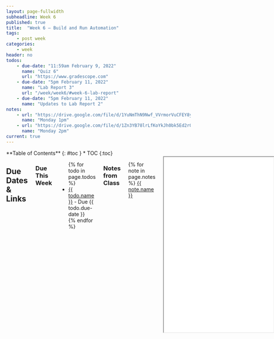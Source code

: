 ```yaml
---
layout: page-fullwidth
subheadline: Week 6
published: true
title:  "Week 6 – Build and Run Automation"
tags:
    - post week
categories:
    - week
header: no
todos:
    - due-date: "11:59am February 9, 2022"
      name: "Quiz 6"
      url: "https://www.gradescope.com"
    - due-date: "5pm February 11, 2022"
      name: "Lab Report 3"
      url: "/week/week6/#week-6-lab-report"
    - due-date: "5pm February 11, 2022"
      name: "Updates to Lab Report 2"
notes:
    - url: "https://drive.google.com/file/d/1YuNmThN9Nwf_VVrmorVuCFEY8ymb8qyc"
      name: "Monday 1pm"
    - url: "https://drive.google.com/file/d/1Zn3YB78lrLfKoYkJh0bk5Ed2rQNV4zzZ"
      name: "Monday 2pm"
current: true
---
```


<div class="row">
<div class="medium-4 medium-push-8 columns" markdown="1">
<div class="panel radius fixed-toc"  data-options="sticky_on:large" markdown="1">
**Table of Contents**
{: #toc }
*  TOC
{:toc}
</div>
</div><!-- /.medium-4.columns -->

<div class="medium-8 medium-pull-4 columns" markdown="1">

## Due Dates & Links

### Due This Week

<ul>
{% for todo in page.todos %}
<li><a href="{{ todo.url }}">{{ todo.name }}</a> - Due {{ todo.due-date }}</li>
{% endfor %}
</ul>

### Notes from Class

{% for note in page.notes %}
<a href="{{ note.url }}">{{ note.name }}</a>
<iframe src="{{ note.url }}/preview" width="640" height="480" allow="autoplay"></iframe>
{% endfor %}

## Lab Tasks

**Most of these instructions are Mac/Linux only; run on ieng6 if you have a
windows machine.**

As usual, this will be in some flux until the lab time on Wednesday, but you can
use it to look ahead and think about what you'll need to do.

The lab report task will be posted Monday evening and will be firm once posted,
so you can get started on it before Wednesday!

### Setup

Have a member of your group clone a fresh copy of `markdown-parse` that reflects
the work you've done so far as a group. Once they have the fresh copy and have
opened it in VScode:

- Start a timer
- Have them run the tests
- Have them run `MarkdownParse` from the command-line with `test-file.md` as input
- Stop the timer

How long did it take to do this? Where did they look up the necessary commands?
Did they make any typos or small mistakes? Were the commands in their command
history?

### Makefile

Create a `makefile` for your fork of `markdown-parse`. Your `makefile` should have a
target, `test`, that:

- Rebuilds the `.class` files using `javac` if the corresponding `.java` file
has updated
- Runs the tests after rebuilding the necessary `.class` files

Create any other targets you need for this; refer to the notes from class on
Monday to help.

**Write in notes**: Show what the makefile does for `make test`:

- When you have _no_ `.class` files in the directory (delete them if necessary)
- When you have both of the `.class` files present, then make a change to
`MarkdownParse.java`, save, and run. How many commands run, and why? Justify why
each is necessary.
- When you have both of the `.class` files present, then make a change to
`MarkdownParseTest.java`, save, and run. How many commands run, and why? Justify
why each is necessary.

**Write down in notes**: Add the makefile in a commit, push it, and note a link
to the commit in your notes.

**Write down in notes**: Then, change the Github Action on your repository to
just use `make test` instead of running multiple commands. Take a screenshot of
the action succeeding while using `make test` and link to the action's output.

### Bash Scripting

Create a file called `mdparse` in the current directory.

In it, add this text:

```
java -cp lib/junit-4.13.2.jar:lib/hamcrest-core-1.3.jar:. MarkdownParse $1
```

Then, from the command line, run:

```
bash mdparse test-file.md
```

then run

```
bash mdparse test-file2.md
```

**Write down in notes**: What does the `$1` mean? If you're struggling to define
this, add the line `echo $1` to `mdparse` and re-run it. What do you see?

A project will often define one or more scripts for command-line programs to
avoid having to type out, or deal with, a long classpath or other configuration.

Note that this is _distinct_ from the `makefile` for a good reason – it's not
nearly so easy to pass a command-line argument to a `makefile`, and they are
indeed not built for that purpose.

**Write down in notes:** Commit and push `mdparse` to the repository, and note
*the commit link in your notes document so everyone can find it later.

### Improvement

Have a member of your group clone a fresh copy of `markdown-parse` that reflects
the work you've done so far as a group and includes the `makefile` and
`mdparse`. Once they have the fresh copy and have opened it in VScode:

- Start a timer
- Have them run the tests (use your `makefile`!)
- Have them run `MarkdownParse` from the command-line with `test-file.md` as input (use your `mdparse` bash script!)
- Stop the timer

How long did it take to do this? Where did they look up the necessary commands?
Did they make any typos or small mistakes? Were the commands in their command
history?

### What an Autograder Does

Autograders are often built out of a combination of test files, makefiles, and
(bash) scripts.

Imagine that `markdown-parse` was a class assignment, and you were the tutor
designing an automatic grader for it. You get this grading repository from the
last quarter's staff:

[https://github.com/ucsd-cse15l-w22/grade-markdown-parse](https://github.com/ucsd-cse15l-w22/grade-markdown-parse)

Clone `grade-markdown-parse` and try running the provided `grade.sh` script on
your team's `markdown-parse` repository (it takes a git repo URL as a
command-line argument).

**Write down in notes** What does `grade.sh` do? What questions do you have
about it?

A typical setup for autograders on e.g. Gradescope is that a script like this
one runs, and students are shown the output of that script (there's some extra
work that goes into turning the output into points for Gradescope, but let's
focus on the output for now.)

Think about:

- What gets printed out for the student? What if there is a compile error? What
about a failed test?
- Does `grade.sh` you rely on the `makefile` in the student directory? Should you?
- What if the student's repository is missing a file? Can you improve the error message in that case?
- What if the student's repository is missing the `lib` directory? Can/should you make that work?
- What kind of output might be discouraging or unhelpful to the student?
- What kind of output might encourage the student to write more of their own tests?

Remember: You can use all the commands you're familiar with, like `cd`, `git`,
`make`, `cp`, and so on, in bash scripts. You can also use `if` statements from
class, and feel free to Google! Some useful (or not!) searches might be:

- “check if file exists bash”
- “how to copy whole directory”
- “how to make new directory bash”

**Write down in notes**: Discuss if this made you learn anything about how
autograders might be running on your code in classes like CSE 8B, 11, and 12!

**Write down in notes**: What new `bash` commands or techniques did you learn, if any?

**Write down in notes**: Make sure to save your changes (if any) that you made to `grade.sh`!


## Week 6 Lab Report

Choose one of the Group Choice Options (1-3) from [week
5](https://ucsd-cse15l-w22.github.io/week/week5/#group-choice-1-streamline-ssh-configuration).
Complete it for yourself (if you haven't already), and take the relevant
screenshots listed below for your choice. Create a post with a few sentences of
description about each. Do this for only **one** of these options for your lab
report.

Create it in a new file called `lab-report-3-week-6` so that it gets a new page
on your site, and add a link to the page to the index of your site. You will
submit it to Gradescope as usual as a few links.

- [Streamlining ssh Configuration](https://ucsd-cse15l-w22.github.io/week/week5/#group-choice-1-streamline-ssh-configuration)
  - Show your `.ssh/config` file, and how you edited it (with VScode, another
  program, etc)
  - Show the `ssh` command logging you into your account using just the alias
  you chose.
  - Show an `scp` command copying a file to your account using just the alias
  you chose.
- [Setup Github Access from ieng6](https://ucsd-cse15l-w22.github.io/week/week5/#group-choice-2-set-up-github-access-from-ieng6)
  - Show where the public key you made is stored on Github and in your user
  account (screenshot)
  - Show where the private key you made is stored on your user account (but not
  its contents) as a screenshot
  - Show running `git` commands to commit and push a change to Github while
  logged into your ieng6 account
  - Show a link for the resulting commit
- [Copy whole directories with `scp -r`](https://ucsd-cse15l-w22.github.io/week/week5/#group-choice-3-copy-whole-directories-with-scp--r)
  - Show copying your whole markdown-parse directory to your ieng6 account
  - Show logging into your ieng6 account after doing this and compiling and
  running the tests for your repository
  - Show (like in the [last step of the first lab](https://ucsd-cse15l-w22.github.io/week/week1/#part-7-making-remote-running-even-more-pleasant)) combining `scp`, `;`,
  and `ssh` to copy the whole directory and run the tests in one line.

It's fine if you've done more than one of these, and, for example the alias from
your ssh setup shows up in the third step when copying. Make it clear which one
you've chosen.
